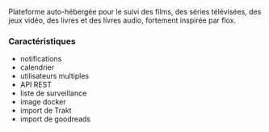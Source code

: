 Plateforme auto-hébergée pour le suivi des films, des séries télévisées, des jeux vidéo, des livres et des livres audio, fortement inspirée par flox.

### Caractéristiques

- notifications
- calendrier
- utilisateurs multiples
- API REST
- liste de surveillance
- image docker
- import de Trakt
- import de goodreads
